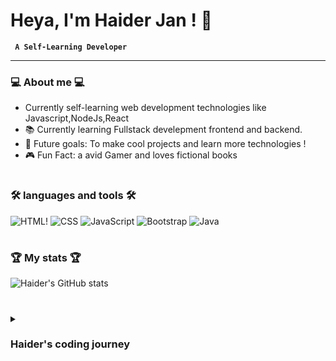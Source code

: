 #  Heya, I'm  Haider Jan ! 🤖


**` A Self-Learning Developer`**

---

### 💻 About me 💻
-  Currently self-learning web development technologies like Javascript,NodeJs,React
- 📚 Currently learning Fullstack develepment frontend and backend.
- 🚀 Future goals: To make cool projects and learn more technologies !
- 🎮 Fun Fact: a avid Gamer and loves fictional books

#

### 🛠️ languages and tools 🛠️
![HTML](https://img.shields.io/badge/-HTML-333333?style=flat&logo=HTML5)!
![CSS](https://img.shields.io/badge/-CSS-333333?style=flat&logo=CSS3&logoColor=1572B6) 
![JavaScript](https://img.shields.io/badge/-JavaScript-333333?style=flat&logo=javascript)
![Bootstrap](https://img.shields.io/badge/-Bootstrap-333333?style=flat&logo=bootstrap&logoColor=563D7C) 
![Java](https://img.shields.io/badge/-Java-007396?style=flat&logo=java&logoColor=white)





#

### 🏆 My stats 🏆

![Haider's GitHub stats](https://github-readme-stats.vercel.app/api?username=Haiderrjan&show_icons=true&theme=tokyonight)

#

<details>
 <summary><h3>Haider's coding journey</h3></summary>
hello, I've just started my journey as a self-taught programmer. I'm a passionate about learning and building new and  cool programming projects. i enjoy working on personal projects and exploring differernt technoliges and improving my coding skills. 
 
As of right now, i'm focusing mostly on web-development, hoping to create websites and apps that can be of use for me and other people. In the future i'm excited to dive deeper into full-stack development becoming a confident programmer working on front-end as well as back-end projects.

Coding for me is a journey and i love the ups and down it has and everything in between. i'm excited to see where this journey will take me.

Thanks for stopping by and feel free to connect or give me any tips i can improve on :) 
</details> 

#


          

 








